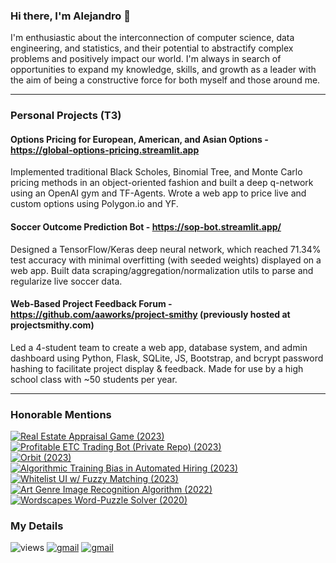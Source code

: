 <!--
**AAWorks/AAWorks** is a ✨ _special_ ✨ repository because its `README.md` (this file) appears on your GitHub profile.

Here are some ideas to get you started:

- 🔭 I’m currently working on ...
- 🌱 I’m currently learning ...
- 👯 I’m looking to collaborate on ...
- 🤔 I’m looking for help with ...
- 💬 Ask me about ...
- 📫 How to reach me: ...
- 😄 Pronouns: ...
- ⚡ Fun fact: ...
-->


### Hi there, I'm Alejandro 👋
I'm enthusiastic about the interconnection of computer science, data engineering, and statistics, and their potential to abstractify complex problems and positively impact our world. I'm always in search of opportunities to expand my knowledge, skills, and growth as a leader with the aim of being a constructive force for both myself and those around me.
<br>

---
### Personal Projects (T3)
#### Options Pricing for European, American, and Asian Options - https://global-options-pricing.streamlit.app
Implemented traditional Black Scholes, Binomial Tree, and Monte Carlo pricing methods in an object-oriented fashion and built a deep q-network using an OpenAI gym and TF-Agents. Wrote a web app to price live and custom options using Polygon.io and YF.
#### Soccer Outcome Prediction Bot - https://sop-bot.streamlit.app/
Designed a TensorFlow/Keras deep neural network, which reached 71.34% test accuracy with minimal overfitting (with seeded
weights) displayed on a web app. Built data scraping/aggregation/normalization utils to parse and regularize live soccer data.
#### Web-Based Project Feedback Forum - https://github.com/aaworks/project-smithy (previously hosted at projectsmithy.com)
Led a 4-student team to create a web app, database system, and admin dashboard using Python, Flask, SQLite, JS, Bootstrap, and bcrypt password hashing to facilitate project display & feedback. Made for use by a high school class with ~50 students per year.

---
### Honorable Mentions
[![Real Estate Appraisal Game (2023)](https://img.shields.io/static/v1?label=&message=Real%20Estate%20Appraisal%20Game%20(2023)&color=indigo&style=flat&logo=&logoColor=white)](https://github.com/AAWorks/real_estate_appraisal_sim)<br>
[![Profitable ETC Trading Bot (Private Repo) (2023)](https://img.shields.io/static/v1?label=&message=Profitable%20ETC%20Trading%20Bot%20(2023)&color=blue&style=flat&logo=&logoColor=white)](https://github.com/AAWorks)<br>
[![Orbit (2023)](https://img.shields.io/static/v1?label=&message=Orbit%20Poker%20Ledger%20(2023)&color=grey&style=flat&logo=&logoColor=white)](https://github.com/AAWorks/orbit)<br>
[![Algorithmic Training Bias in Automated Hiring (2023)](https://img.shields.io/static/v1?label=&message=Algorithmic%20Training%20Bias%20in%20Automated%20Hiring%20(2023)&color=FF0000&style=flat&logo=&logoColor=white)](https://aaworks-training-bias-exhibit-app-o9yype.streamlit.app/)<br>
[![Whitelist UI w/ Fuzzy Matching (2023)](https://img.shields.io/static/v1?label=&message=Whitelist%20UI%20with%20Fuzzy%20Matching%20(2023)&color=FF5F1F&style=flat&logo=&logoColor=white)](https://aaworks-whitelist-ui-app-sze5ej.streamlit.app/)<br>
[![Art Genre Image Recognition Algorithm (2022)](https://img.shields.io/static/v1?label=&message=Art%20Genre%20Image%20Recognition%20Algorithm%20(2022)&color=yellow&style=flat&logo=&logoColor=white)](http://github.com/AAWorks/art-style-recognition/)<br>
[![Wordscapes Word-Puzzle Solver (2020)](https://img.shields.io/static/v1?label=&message=Wordscapes%20Word%20Puzzle%20Solver%20(2020)&color=2db539&style=flat&logo=&logoColor=white)](http://moe.stuy.edu/~aalonso20/homepage.html)<br>

### My Details
![views](https://komarev.com/ghpvc/?username=aaworks&style=flat&color=blueviolet)
[![gmail](https://img.shields.io/static/v1?label=&message=axalonso12@gmail.com&color=D44638&style=flat&logo=gmail&logoColor=white)](https://mail.google.com/mail/?view=cm&fs=1&to=axalonso12@gmail.com)
[![gmail](https://img.shields.io/static/v1?label=&message=aalonso20@uchicago.edu&color=D44638&style=flat&logo=gmail&logoColor=white)](https://mail.google.com/mail/?view=cm&fs=1&to=aalonso20@uchicago.edu)
